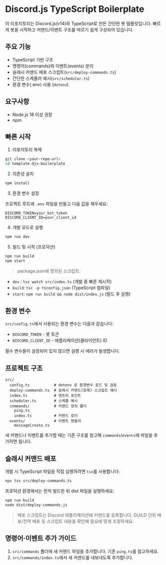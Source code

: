 # Discord.js TypeScript Boilerplate

이 리포지토리는 Discord.js(v14)와 TypeScript로 만든 간단한 봇 템플릿입니다. 빠르게 봇을 시작하고 커맨드/이벤트 구조를 따르기 쉽게 구성되어 있습니다.

## 주요 기능
- TypeScript 기반 구조
- 명령어(commands)와 이벤트(events) 분리
- 슬래시 커맨드 배포 스크립트(`src/deploy-commands.ts`)
- 간단한 스케줄러 예시(`src/scheduler.ts`)
- 환경 변수(.env) 사용 (`dotenv`)

## 요구사항
- Node.js 18 이상 권장
- npm

## 빠른 시작

1. 리포지토리 복제

```bash
git clone <your-repo-url>
cd template-djs-boilerplate
```

2. 의존성 설치

```bash
npm install
```

3. 환경 변수 설정

프로젝트 루트에 `.env` 파일을 만들고 다음 값을 채우세요:

```
DISCORD_TOKEN=your_bot_token
DISCORD_CLIENT_ID=your_client_id
```

4. 개발 모드로 실행

```bash
npm run dev
```

5. 빌드 및 시작 (프로덕션)

```bash
npm run build
npm start
```

> package.json에 정의된 스크립트:

- `dev` : `tsx watch src/index.ts` (개발 중 빠른 재시작)
- `build`: `tsc -p tsconfig.json` (TypeScript 컴파일)
- `start`: `npm run build && node dist/index.js` (빌드 후 실행)

## 환경 변수
`src/config.ts`에서 사용되는 환경 변수는 다음과 같습니다:

- `DISCORD_TOKEN` - 봇 토큰
- `DISCORD_CLIENT_ID` - 애플리케이션(클라이언트) ID

필수 변수들이 설정되어 있지 않으면 실행 시 에러가 발생합니다.

## 프로젝트 구조

```
src/
  config.ts           # dotenv 로 환경변수 로드 및 검증
  deploy-commands.ts  # 슬래시 커맨드(등록) 스크립트 예시
  index.ts            # 엔트리 포인트
  scheduler.ts        # 스케줄 예시
  commands/           # 커맨드 정의 폴더
    ping.ts
    index.ts          # 커맨드 로더
  events/             # 이벤트 핸들러
    messageCreate.ts
```

새 커맨드나 이벤트를 추가할 때는 기존 구조를 참고해 `commands`/`events`에 파일을 추가하면 됩니다.

## 슬래시 커맨드 배포

개발 시 TypeScript 파일을 직접 실행하려면 `tsx`를 사용합니다:

```bash
npx tsx src/deploy-commands.ts
```

프로덕션 환경에서는 먼저 빌드한 뒤 dist 파일을 실행하세요:

```bash
npm run build
node dist/deploy-commands.js
```

> 배포 스크립트는 Discord 애플리케이션에 커맨드를 등록합니다. GUILD 단위 배포/전역 배포 등 스크립트 내용을 확인해 필요에 맞게 조정하세요.

## 명령어·이벤트 추가 가이드

1. `src/commands` 폴더에 새 커맨드 파일을 추가합니다. 기존 `ping.ts`를 참고하세요.
2. `src/commands/index.ts`에서 새 커맨드를 내보내도록 추가합니다.
